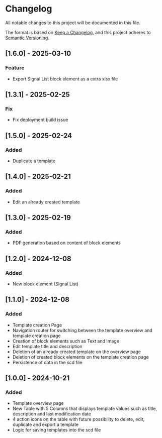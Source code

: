 # Changelog

All notable changes to this project will be documented in this file.

The format is based on [Keep a Changelog](https://keepachangelog.com/en/1.1.0/),
and this project adheres to [Semantic Versioning](https://semver.org/spec/v2.0.0.html).

## [1.6.0] - 2025-03-10

### Feature

- Export Signal List block element as a extra xlsx file
  
## [1.3.1] - 2025-02-25

### Fix

- Fix deployment build issue

## [1.5.0] - 2025-02-24

### Added

- Duplicate a template

## [1.4.0] - 2025-02-21

### Added

- Edit an already created template

## [1.3.0] - 2025-02-19

### Added
- PDF generation based on content of block elements 

## [1.2.0] - 2024-12-08

### Added
- New block element (Signal List) 



## [1.1.0] - 2024-12-08

### Added
- Template creation Page
- Navigation router for switching between the template overview and template creation page
- Creation of block elements such as Text and Image
- Edit template title and description
- Deletion of an already created template on the overview page
- Deletion of created block elements on the template creation page
- Persistence of data in the scd file


## [1.0.0] - 2024-10-21

### Added

- Template overview page
- New Table with 5 Columns that displays template values such as title, description and last modification date
- 4 action icons on the table with future possibility to delete, edit, duplicate and export a template
- Logic for saving templates into the scd file

